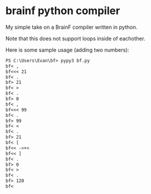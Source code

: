 # brainf python compiler

My simple take on a BrainF compiler written in python.

Note that this does not support loops inside of eachother.

Here is some sample usage (adding two numbers):

```txt
PS C:\Users\Evan\bf> pypy3 bf.py
bf< ,
bf<<< 21
bf< .
bf> 21
bf< >
bf< .
bf> 0
bf< ,
bf<<< 99
bf< .
bf> 99
bf< <
bf< .
bf> 21
bf< [
bf<< ->+<
bf<< ]
bf< .
bf> 0
bf< >
bf< .
bf> 120
bf<
```
